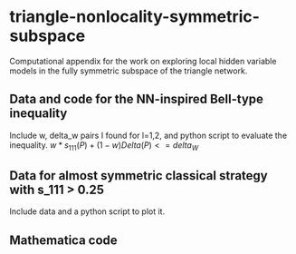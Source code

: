 # triangle-nonlocality-symmetric-subspace
Computational appendix for the work on exploring local hidden variable models in the fully symmetric subspace of the triangle network.

## Data and code for the NN-inspired Bell-type inequality
Include w, delta_w pairs I found for l=1,2, and python script to evaluate the inequality.
$w * s_111(P) + (1-w) Delta(P) <= delta_W$

## Data for almost symmetric classical strategy with s_111 > 0.25
Include data and a python script to plot it.


## Mathematica code 
